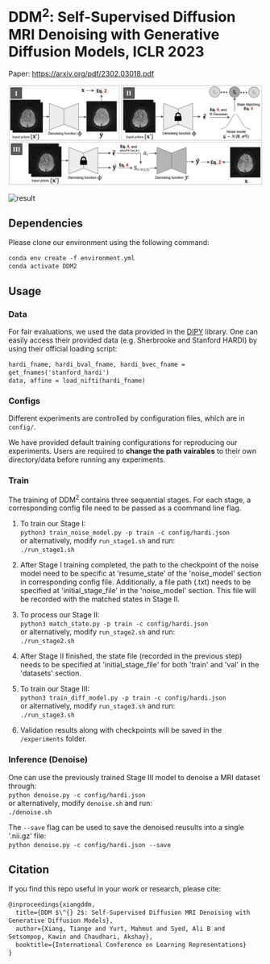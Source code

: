 # DDM<sup>2</sup>: Self-Supervised Diffusion MRI Denoising with Generative Diffusion Models, ICLR 2023

Paper: https://arxiv.org/pdf/2302.03018.pdf

![framework](./assets/framework.png)

![result](./assets/gslider_0.gif)

## Dependencies

Please clone our environment using the following command:

```
conda env create -f environment.yml  
conda activate DDM2
```

## Usage

### Data

For fair evaluations, we used the data provided in the [DIPY](https://dipy.org/) library. One can easily access their provided data (e.g. Sherbrooke and Stanford HARDI) by using their official loading script:  

```python3
hardi_fname, hardi_bval_fname, hardi_bvec_fname = get_fnames('stanford_hardi')
data, affine = load_nifti(hardi_fname)
```

### Configs

Different experiments are controlled by configuration files, which are in ```config/```. 

We have provided default training configurations for reproducing our experiments. Users are required to **change the path vairables** to their own directory/data before running any experiments.

### Train

The training of DDM<sup>2</sup> contains three sequential stages. For each stage, a corresponding config file need to be passed as a coommand line flag.

1. To train our Stage I:  
```python3 train_noise_model.py -p train -c config/hardi.json```  
or alternatively, modify ```run_stage1.sh``` and run:  
```./run_stage1.sh```  

2. After Stage I training completed, the path to the checkpoint of the noise model need to be specific at 'resume_state' of the 'noise_model' section in corresponding config file. Additionally, a file path (.txt) needs to be specified at 'initial_stage_file' in the 'noise_model' section. This file will be recorded with the matched states in Stage II.  

3. To process our Stage II:  
```python3 match_state.py -p train -c config/hardi.json```  
or alternatively, modify ```run_stage2.sh``` and run:  
```./run_stage2.sh```  

4. After Stage II finished, the state file (recorded in the previous step) needs to be specified at 'initial_stage_file' for both 'train' and 'val' in the 'datasets' section.  

5. To train our Stage III:  
```python3 train_diff_model.py -p train -c config/hardi.json```  
or alternatively, modify ```run_stage3.sh``` and run:  
```./run_stage3.sh```  

6. Validation results along with checkpoints will be saved in the ```/experiments``` folder.


### Inference (Denoise)

One can use the previously trained Stage III model to denoise a MRI dataset through:  
```python denoise.py -c config/hardi.json```  
or alternatively, modify ```denoise.sh``` and run:  
```./denoise.sh```   

The ```--save``` flag can be used to save the denoised reusults into a single '.nii.gz' file:  
```python denoise.py -c config/hardi.json --save```

## Citation  

If you find this repo useful in your work or research, please cite:  

```
@inproceedings{xiangddm,
  title={DDM $\^{} 2$: Self-Supervised Diffusion MRI Denoising with Generative Diffusion Models},
  author={Xiang, Tiange and Yurt, Mahmut and Syed, Ali B and Setsompop, Kawin and Chaudhari, Akshay},
  booktitle={International Conference on Learning Representations}
}
```
